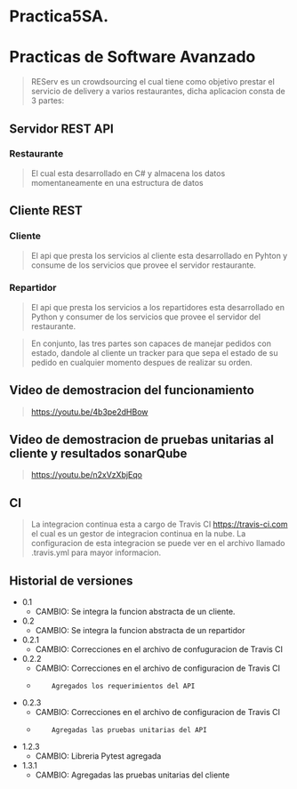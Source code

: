 # Practica5SA.
# Practicas de Software Avanzado


> REServ es un crowdsourcing el cual tiene como objetivo prestar el servicio de delivery a varios restaurantes, dicha aplicacion consta de 3 partes:

## Servidor REST API
### Restaurante
> El cual esta desarrollado en C# y almacena los datos momentaneamente en una estructura de datos

## Cliente REST 
### Cliente
> El api que presta los servicios al cliente esta desarrollado en Pyhton y consume de los servicios que provee el servidor restaurante.

### Repartidor
> El api que presta los servicios a los repartidores esta desarrollado en Python y consumer de los servicios que provee el servidor del restaurante. 


>En conjunto, las tres partes son capaces de manejar pedidos con estado, dandole al cliente un tracker para que sepa el estado de su pedido en cualquier momento despues de realizar su orden. 

## Video de demostracion del funcionamiento
> https://youtu.be/4b3pe2dHBow

## Video de demostracion de pruebas unitarias al cliente y resultados sonarQube
> https://youtu.be/n2xVzXbjEqo

## CI
> La integracion continua esta a cargo de Travis CI https://travis-ci.com el cual es un gestor de integracion continua en la nube. La configuracion de esta integracion se puede ver en el archivo llamado .travis.yml para mayor informacion. 

## Historial de versiones
* 0.1
  * CAMBIO: Se integra la funcion abstracta de un cliente. 
* 0.2
  * CAMBIO: Se integra la funcion abstracta de un repartidor 
* 0.2.1
  * CAMBIO: Correcciones en el archivo de confuguracion de Travis CI
* 0.2.2
  * CAMBIO: Correcciones en el archivo de configuracion de Travis CI
  *         Agregados los requerimientos del API
* 0.2.3
  * CAMBIO: Correcciones en el archivo de configuracion de Travis CI
  *         Agregadas las pruebas unitarias del API
* 1.2.3
  * CAMBIO: Libreria Pytest agregada
* 1.3.1
  * CAMBIO: Agregadas las pruebas unitarias del cliente  
